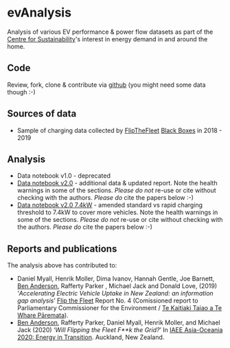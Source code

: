 # evAnalysis

Analysis of various EV performance & power flow datasets as part of the [Centre for Sustainability](https://www.otago.ac.nz/centre-sustainability)'s interest in energy demand in and around the home.

## Code

Review, fork, clone & contribute via [github](https://github.com/CfSOtago/evAnalysis) (you might need some data though :-)

## Sources of data

 * Sample of charging data collected by [FlipTheFleet](http://flipthefleet.org/) [Black Boxes](https://flipthefleet.org/ev-black-box/) in 2018 - 2019

## Analysis

 * Data notebook v1.0 - deprecated
 * [Data notebook v2.0](EVBB_report_v1_final_EVBB_processed_all_v2.0_20190604.html) - additional data & updated report. Note the health warnings in some of the sections. _Please do not_ re-use or cite without checking with the authors. _Please do_ cite the papers below :-)
* [Data notebook v2.0 7.4kW](EVBB_report_v1.1_7.4kW_EVBB_processed_all_v2.0_20190604.html) - amended standard vs rapid charging threshold to 7.4kW to cover more vehicles. Note the health warnings in some of the sections. _Please do not_ re-use or cite without checking with the authors. _Please do_ cite the papers below :-)
 
## Reports and publications

The analysis above has contributed to:

  * Daniel Myall, Henrik Moller, Dima Ivanov, Hannah Gentle, Joe Barnett, [Ben Anderson](https://twitter.com/dataknut), Rafferty Parker , Michael Jack and Donald Love, (2019) ‘_Accelerating Electric Vehicle Uptake in New Zealand: an information gap analysis_’ [Flip the Fleet](http://flipthefleet.org/) Report No. 4 (Comissioned report to Parliamentary Commissioner for the Environment / [Te Kaitiaki Taiao a Te Whare Pāremata](https://www.pce.parliament.nz/)).
  * [Ben Anderson](https://twitter.com/dataknut), Rafferty Parker, Daniel Myall, Henrik Moller, and Michael Jack (2020) ‘_Will Flipping the Fleet F**k the Grid?_’ In [IAEE Asia-Oceania 2020: Energy in Transition](https://iaee2020.nz/). Auckland, New Zealand.



